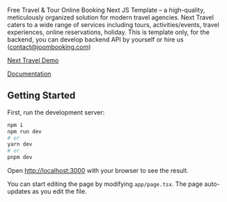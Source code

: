 Free Travel & Tour Online Booking Next JS Template – a high-quality, meticulously organized solution for modern travel agencies.  Next Travel caters to a wide range of services including tours, activities/events, travel experiences, online reservations, holiday.
This is template only, for the backend, you can develop backend API by yourself or hire us (contact@joombooking.com)

[Next Travel Demo](https://nexttravel.joombooking.com/) 

[Documentation](https://next-travel.gitbook.io/nextsj-travel-booking-theme)


## Getting Started



First, run the development server:

```bash
npm i
npm run dev
# or
yarn dev
# or
pnpm dev
```

Open [http://localhost:3000](http://localhost:3000) with your browser to see the result.

You can start editing the page by modifying `app/page.tsx`. The page auto-updates as you edit the file.


